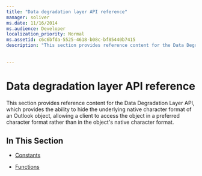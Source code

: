 ```yaml
---
title: "Data degradation layer API reference"
manager: soliver
ms.date: 11/16/2014
ms.audience: Developer
localization_priority: Normal
ms.assetid: c6c6bfda-5525-4618-b08c-bf85440b7415
description: "This section provides reference content for the Data Degradation Layer API, which provides the ability to hide the underlying native character format of an Outlook object, allowing a client to access the object in a preferred character format rather than in the object's native character format."
 
 
---
```


# Data degradation layer API reference

This section provides reference content for the Data Degradation Layer API, which provides the ability to hide the underlying native character format of an Outlook object, allowing a client to access the object in a preferred character format rather than in the object's native character format.
  
## In This Section

- [Constants](constants-data-degradation-layer-api.md)
    
- [Functions](functions-data-degradation-layer-api.md)
    


